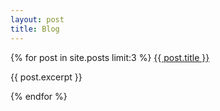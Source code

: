 ```yaml
---
layout: post
title: Blog
---
```

  {% for post in site.posts limit:3 %}
  <a href="{{ post.url }}">{{ post.title }}</a>
  <p>{{ post.excerpt }}</p>
  {% endfor %}